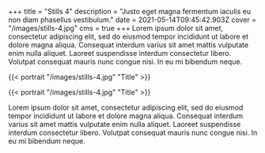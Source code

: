 +++
title = "Stills 4"
description = "Justo eget magna fermentum iaculis eu non diam phasellus vestibulum."
date = 2021-05-14T09:45:42.903Z
cover = "/images/stills-4.jpg"
cms = true
+++
Lorem ipsum dolor sit amet, consectetur adipiscing elit, sed do eiusmod tempor incididunt ut labore et dolore magna aliqua. Consequat interdum varius sit amet mattis vulputate enim nulla aliquet. Laoreet suspendisse interdum consectetur libero. Volutpat consequat mauris nunc congue nisi. In eu mi bibendum neque.

{{< portrait "/images/stills-4.jpg" "Title" >}}

{{< portrait "/images/stills-4.jpg" "Title" >}}

Lorem ipsum dolor sit amet, consectetur adipiscing elit, sed do eiusmod tempor incididunt ut labore et dolore magna aliqua. Consequat interdum varius sit amet mattis vulputate enim nulla aliquet. Laoreet suspendisse interdum consectetur libero. Volutpat consequat mauris nunc congue nisi. In eu mi bibendum neque.